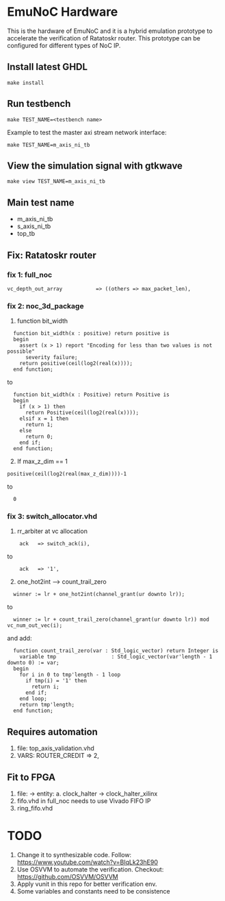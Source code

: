 # EmuNoC Hardware
This is the hardware of EmuNoC and it is a hybrid emulation prototype to accelerate the verification of Ratatoskr router. This prototype can be configured for different types of NoC IP.

## Install latest GHDL
```
make install
```

## Run testbench
```
make TEST_NAME=<testbench name>
```

Example to test the master axi stream network interface:
```
make TEST_NAME=m_axis_ni_tb
```

## View the simulation signal with gtkwave
```
make view TEST_NAME=m_axis_ni_tb
```

## Main test name
- m_axis_ni_tb
- s_axis_ni_tb
- top_tb


## Fix: Ratatoskr router

### fix 1: full_noc

```
vc_depth_out_array           => ((others => max_packet_len),
```

### fix 2: noc_3d_package

1. function bit_width

```
  function bit_width(x : positive) return positive is
  begin
    assert (x > 1) report "Encoding for less than two values is not possible"
      severity failure;
    return positive(ceil(log2(real(x))));
  end function;
```

  to

```
  function bit_width(x : Positive) return Positive is
  begin
    if (x > 1) then
      return Positive(ceil(log2(real(x))));
    elsif x = 1 then
      return 1;
    else
      return 0;
    end if;
  end function;
```

2. If max_z_dim == 1
```
positive(ceil(log2(real(max_z_dim))))-1
```

  to

```
  0
```


### fix 3: switch_allocator.vhd

1. rr_arbiter at vc allocation

```
    ack   => switch_ack(i),
```
to
```
    ack   => '1',
```

2. one_hot2int --> count_trail_zero
```
  winner := lr + one_hot2int(channel_grant(ur downto lr));
```
  to
```
  winner := lr + count_trail_zero(channel_grant(ur downto lr)) mod vc_num_out_vec(i);
```
and add:

```
  function count_trail_zero(var : Std_logic_vector) return Integer is
    variable tmp                  : Std_logic_vector(var'length - 1 downto 0) := var;
  begin
    for i in 0 to tmp'length - 1 loop
      if tmp(i) = '1' then
        return i;
      end if;
    end loop;
    return tmp'length;
  end function;
```


## Requires automation
1. file: top_axis_validation.vhd
2. VARS: ROUTER_CREDIT => 2,

## Fit to FPGA
1. file:
-> entity:
a. clock_halter -> clock_halter_xilinx
2. fifo.vhd in full_noc needs to use Vivado FIFO IP
3. ring_fifo.vhd

# TODO
1. Change it to synthesizable code. Follow: https://www.youtube.com/watch?v=BIqLk23hE90
2. Use OSVVM to automate the verification. Checkout: https://github.com/OSVVM/OSVVM
3. Apply vunit in this repo for better verification env.
4. Some variables and constants need to be consistence